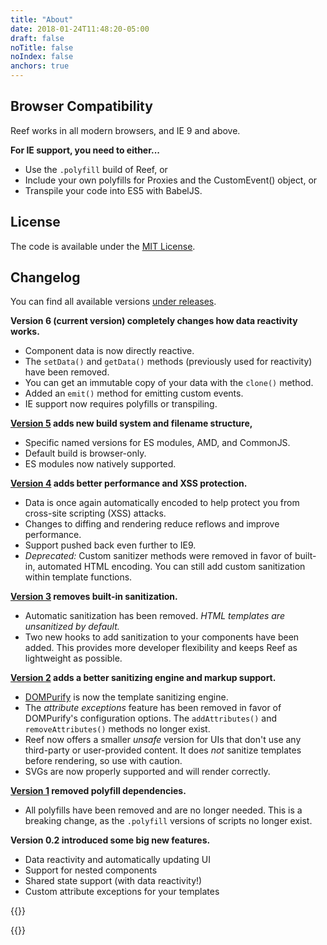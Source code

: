 ```yaml
---
title: "About"
date: 2018-01-24T11:48:20-05:00
draft: false
noTitle: false
noIndex: false
anchors: true
---
```


<div id="table-of-contents"></div>

## Browser Compatibility

Reef works in all modern browsers, and IE 9 and above.

<p class="margin-bottom-small"><strong>For IE support, you need to either...</strong></p>

- Use the `.polyfill` build of Reef, or
- Include your own polyfills for Proxies and the CustomEvent() object, or
- Transpile your code into ES5 with BabelJS.

## License

The code is available under the [MIT License](/mit).

## Changelog

You can find all available versions [under releases](https://github.com/cferdinandi/reef/releases).

**Version 6 (current version) completely changes how data reactivity works.**

- Component data is now directly reactive.
- The `setData()` and `getData()` methods (previously used for reactivity) have been removed.
- You can get an immutable copy of your data with the `clone()` method.
- Added an `emit()` method for emitting custom events.
- IE support now requires polyfills or transpiling.

**[Version 5](/v5) adds new build system and filename structure,**

- Specific named versions for ES modules, AMD, and CommonJS.
- Default build is browser-only.
- ES modules now natively supported.

**[Version 4](/v4) adds better performance and XSS protection.**

- Data is once again automatically encoded to help protect you from cross-site scripting (XSS) attacks.
- Changes to diffing and rendering reduce reflows and improve performance.
- Support pushed back even further to IE9.
- *Deprecated:* Custom sanitizer methods were removed in favor of built-in, automated HTML encoding. You can still add custom sanitization within template functions.

**[Version 3](/v3) removes built-in sanitization.**

- Automatic sanitization has been removed. *HTML templates are unsanitized by default.*
- Two new hooks to add sanitization to your components have been added. This provides more developer flexibility and keeps Reef as lightweight as possible.

**[Version 2](/v2) adds a better sanitizing engine and markup support.**

- [DOMPurify](https://github.com/cure53/DOMPurify) is now the template sanitizing engine.
- The *attribute exceptions* feature has been removed in favor of DOMPurify's configuration options. The `addAttributes()` and `removeAttributes()` methods no longer exist.
- Reef now offers a smaller *unsafe* version for UIs that don't use any third-party or user-provided content. It does *not* sanitize templates before rendering, so use with caution.
- SVGs are now properly supported and will render correctly.

**[Version 1](/v1) removed polyfill dependencies.**

- All polyfills have been removed and are no longer needed. This is a breaking change, as the `.polyfill` versions of scripts no longer exist.

**Version 0.2 introduced some big new features.**

- Data reactivity and automatically updating UI
- Support for nested components
- Shared state support (with data reactivity!)
- Custom attribute exceptions for your templates

{{<about-me>}}

{{<mailchimp intro="true">}}